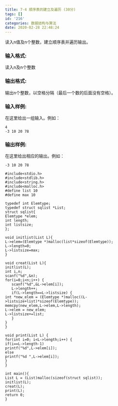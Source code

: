 ```yaml
---
title: 7-4 顺序表的建立及遍历 (30分)
tags: []
id: '216'
categories: 数据结构与算法
date: 2020-02-28 22:48:24
---
```


读入n值及n个整数，建立顺序表并遍历输出。

### 输入格式:

读入n及n个整数

### 输出格式:

输出n个整数，以空格分隔（最后一个数的后面没有空格）。

### 输入样例:

在这里给出一组输入。例如：

```
4
-3 10 20 78
```

### 输出样例:

在这里给出相应的输出。例如：

```
-3 10 20 78
```

```
#include<stdio.h>
#include<stdlib.h>
#include<string.h>
#include<malloc.h>
#define list 10
#define max 10
 
typedef int Elemtype;
typedef struct sqlist *List;
struct sqlist{
Elemtype *elem;
int length;
int listsize;
};
 
void initlist(List L){
L->elem=(Elemtype *)malloc(list*sizeof(Elemtype));
L->length=0;
L->listsize=max;
}
 
void creat(List L){
initlist(L);
int i,n;
scanf("%d",&n);
for(i=0;i<n;i++) {
   scanf("%d",&L->elem[i]);
   L->length++;
   if(L->length==L->listsize) {
int *new_elem = (Elemtype *)malloc((L->listsize+list)*sizeof(Elemtype));
memcpy(new_elem,L->elem,L->length);
L->elem = new_elem;
L->listsize+=list;
   }
} 
}
 
void print(List L) {
for(int i=0; i<L->length;i++) {
if(i==L->length-1)
printf("%d",L->elem[i]);
else
printf("%d ",L->elem[i]);
}
}
 
int main(){
List L = (List)malloc(sizeof(struct sqlist));
initlist(L);
creat(L);
print(L);
return 0;
}
```
